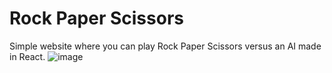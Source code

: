 # Rock Paper Scissors

Simple website where you can play Rock Paper Scissors versus an AI
made in React.
![image](https://github.com/user-attachments/assets/6fe7d280-15f6-41bd-8bea-4e2842e5ee47)

